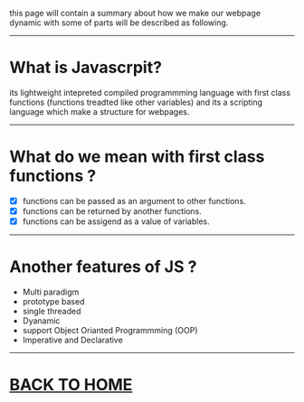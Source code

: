 this page will contain a summary about how we make our webpage dynamic with some of parts will be described as following.

___
# What is Javascrpit?

its lightweight intepreted compiled programmming language with first class functions (functions treadted like other variables) and its a scripting language which make a structure for webpages.

___
# What do we mean with first class functions ?

- [x] functions can be passed as an argument to other functions.
- [x] functions can be returned by another functions.
- [x] functions can be assigend as a value of variables.

___
# Another features of JS ?

- Multi paradigm
- prototype based
- single threaded
- Dyanamic
- support Object Orianted Programmming (OOP)
- Imperative and Declarative

<hr>

# [BACK TO HOME](https://jehadabuawwad.github.io/reading-notes)

